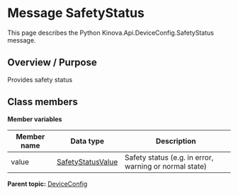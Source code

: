 # Message SafetyStatus

This page describes the Python Kinova.Api.DeviceConfig.SafetyStatus message.

## Overview / Purpose

Provides safety status

## Class members

 **Member variables** 

|Member name|Data type|Description|
|-----------|---------|-----------|
|value| [SafetyStatusValue](enm_Common_SafetyStatusValue.md#)|Safety status \(e.g. in error, warning or normal state\)|

**Parent topic:** [DeviceConfig](../references/summary_DeviceConfig.md)

